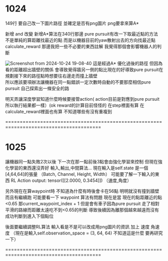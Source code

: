 # 1024

149行 要自己改一下圖片路徑  並確定是否有png圖片  png要拿來算A*

新增 and 改變
新增A*算法在340行那邊
pure pursuit有改一下取最近點的方法  不是單純的算距離找最近的點  而是以機器目前的yaw散射出去的方向找最近點
calculate_reward 那邊我把一些不必要的東西註解 我覺得那個會影響機器人的判斷

![Screenshot from 2024-10-24 19-08-40](https://github.com/user-attachments/assets/096f84b7-a688-476e-81f8-3793b45d86e3)
這是經過A* 優化過後的路徑   但因為看的距離超出牆壁的關係  會導致覺得牆另一側的點比現在的好導致pure pursuit在規劃接下來的路徑點時想要往右邊走而撞上牆壁  
所以應該要項辦法讓機器在同一點錯誤一定次數時自動的不要那麼相信pure pursuit 自己探索出一條安全的路 

明天弄讓深度學習知道什麼時候要接管action( action目前是對應到pure pursuit所以執行結果都一樣）(ok
reward的計算目前怪怪的  在step裡面有算  在calculate_reward裡面也有算 不知道哪些有沒有重複到

=======================================================================================

# 1025

讓機器同一點失敗2次以後  下一次在那一點前後3點會由強化學習來控制
但現在強化學習的東西還沒弄好  輸入,輸出,中間算法...
現在輸入是self.state 是一個[4,64,64]的張量 （Batch, Channel, Height, Width） 可能要了解一下輸入的東西
RL Action output: tensor([[2.0000, 0.3454]])   （速度,角度）

另外現在在算waypoint時 不知道為什麼有時後會卡在56點 明明就沒有撞到牆壁而且有繼續跑  可能要看一下
waypoint 算法有問題  現在是當 現在的點距離近的點<0.65 那current_waypoint_index + 1  但是會有車子因為pure pursuit 走了相對平滑的路線而距離太遠吃不到<0.65的判斷 導致後續因為離那個越來越遠而沒有成功判斷到進入下個點位

後面要繼續調整RL算法  輸入看是不是可以改成用png圖片的資訊 加上 速度 角速度 （現在是輸入self.observation_space = (3, 64, 64) 不知道這是什麼  要再研究一下）


=======================================================================================
